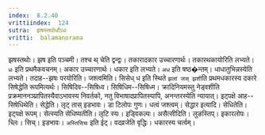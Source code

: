 ```yaml
---
index:  8.2.40
vrittiindex:  124
sutra:  झषस्तथोर्धोऽधः
vritti:  balamanorama 
---
```


झषस्तथोः। झष इति पञ्चमी। तश्च थ् चेति द्वन्द्वः। तकारादकार उच्चारणार्थः। तकारथकायोरिति लभ्यते। `धः` इति प्रथमैकवचनम्। अकार उच्चारणार्थः। धकार इति लभ्यते। `अध` इति षष्ठ�न्तम्। धाधातुभिन्नस्येति लभ्यते। तदाह--झषः परयोरिति। जश्त्वमिति। सिसेध् ध इति स्थिते `झलां जस् झशी`ति प्रथमधकारस्य दकारे सिषेद्धेति रूपमित्यर्थः। सिषिदिव--सिषिध्व। सिषिधिम--सिषिध्म। क्रादिनियमस्तु नेड्वशीति प्रक्रमाननञ्प्रापितस्यैवाऽभावस्य निवर्तको, नतु विभाषादप्रापितस्यापि, अनन्तरस्येति न्यायात्। इट्पक्षे आह-- सिषेधिथेति। सेद्धेति। लृट् तास् इडभावः। डा टिलोपः गुणः। धत्वं जश्त्वम्। सेद्धार इत्यादि। सेधितेति। इट्पक्षे रूपम्। सेत्स्यति सेधिष्यतीति। लृटि स्यः। इड्विकल्पः। असैत्सीदिति। लुङस्तिप्। इकारलोपः। च्लिः। सिच्। इडभावः। `अस्तिसिचः` इति ईट्। वदव्रजेति वृद्धिः। धकारस्य चर्त्वम्।

